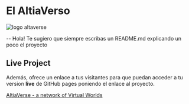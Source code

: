 # El AltiaVerso

![logo altaverse](https://davidgomezfrieiro.github.io/Logo-Altiaverse.png)

-- Hola! Te sugiero que siempre escribas un README.md explicando un poco el proyecto

## Live Project

Además, ofrece un enlace a tus visitantes para que puedan acceder a tu version **live** de GitHub pages poniendo el enlace al proyecto.

[AltiaVerse - a network of Virtual Worlds](https://github.com/davidgomezfrieiro/ALTIAVERSE)
